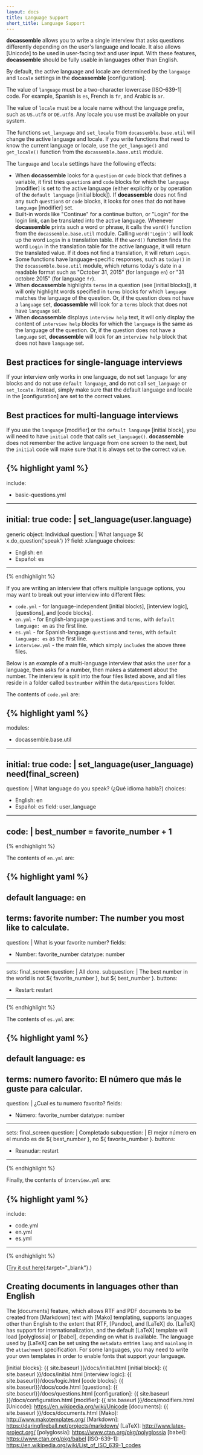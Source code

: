 ```yaml
---
layout: docs
title: Language Support
short_title: Language Support
---
```


**docassemble** allows you to write a single interview that asks
questions differently depending on the user's language and locale.  It
also allows [Unicode] to be used in user-facing text and
user input.  With these features, **docassemble** should be fully
usable in languages other than English.

By default, the active language and locale are determined by the
`language` and `locale` settings in the **docassemble** [configuration].

The value of `language` must be a two-character lowercase [ISO-639-1]
code.  For example, Spanish is `es`, French is `fr`, and Arabic is `ar`.

The value of `locale` must be a locale name without the language
prefix, such as `US.utf8` or `DE.utf8`.  Any locale you use must be
available on your system.

The functions `set_language` and `set_locale` from
`docassemble.base.util` will change the active language and locale.
If you write functions that need to know the current language or
locale, use the `get_language()` and `get_locale()` function from the
`docassemble.base.util` module.

The `language` and `locale` settings have the following effects:

* When **docassemble** looks for a `question` or `code` block that
  defines a variable, it first tries `question`s and `code` blocks for
  which the `language` [modifier] is set to the active language
  (either explicitly or by operation of the `default language`
  [initial block]).  If **docassemble** does not find any such
  `question`s or `code` blocks, it looks for ones that do not have
  `language` [modifier] set.
* Built-in words like "Continue" for a continue button, or "Login" for
  the login link, can be translated into the active language.
  Whenever **docassemble** prints such a word or phrase, it calls the
  `word()` function from the `docassemble.base.util` module.  Calling
  `word('Login')` will look up the word `Login` in a translation
  table.  If the `word()` function finds the word `Login` in the
  translation table for the active language, it will return
  the translated value.  If it does not find a translation, it will
  return `Login`.
* Some functions have language-specific responses, such as `today()`
  in the `docassemble.base.util` module, which returns today's date in
  a readable format such as "October 31, 2015" (for language `en`) or
  "31 octobre 2015" (for language `fr`).
* When **docassemble** highlights `terms` in a question (see
  [initial blocks]), it will only highlight words specified in `terms`
  blocks for which `language` matches the language of the question.
  Or, if the question does not have a `language` set, **docassemble**
  will look for a `terms` block that does not have `language` set.
* When **docassemble** displays `interview help` text, it will only
  display the content of `interview help` blocks for which the
  `language` is the same as the language of the question.  Or, if the
  question does not have a `language` set, **docassemble** will look
  for an `interview help` block that does not have `language` set.

## Best practices for single-language interviews

If your interview only works in one language, do not set `language`
for any blocks and do not use `default language`, and do not call
`set_language` or `set_locale`.  Instead, simply make sure that the
default language and locale in the [configuration] are set to the
correct values.

## Best practices for multi-language interviews

If you use the `language` [modifier] or the `default language`
[initial block], you will need to have `initial` code that calls
`set_language()`.  **docassemble** does not remember the active
language from one screen to the next, but the `initial` code will
make sure that it is always set to the correct value.

{% highlight yaml %}
---
include:
  - basic-questions.yml
---
initial: true
code: |
  set_language(user.language)
---
generic object: Individual
question: |
  What language ${ x.do_question('speak') }?
field: x.language
choices:
  - English: en
  - Español: es
---
{% endhighlight %}

If you are writing an interview that offers multiple language options,
you may want to break out your interview into different files:

* `code.yml` - for language-independent [initial blocks],
  [interview logic], [questions], and [code blocks].
* `en.yml` - for English-language `question`s and `terms`, with
  `default language: en` as the first line.
* `es.yml` - for Spanish-language `question`s and `terms`, with
  `default language: es` as the first line.
* `interview.yml` - the main file, which simply `include`s the above
  three files.

Below is an example of a multi-language interview that asks the user
for a language, then asks for a number, then makes a statement about
the number.  The interview is split into the four files listed above,
and all files reside in a folder called `bestnumber` within the
`data/questions` folder.

The contents of `code.yml` are:

{% highlight yaml %}
---
modules:
  - docassemble.base.util
---
initial: true
code: |
  set_language(user_language)
  need(final_screen)
---
question: |
  What language do you speak?  (¿Qué idioma habla?)
choices:
  - English: en
  - Español: es
field: user_language
---
code: |
  best_number = favorite_number + 1
---
{% endhighlight %}

The contents of `en.yml` are:

{% highlight yaml %}
---
default language: en
---
terms:
  favorite number: The number you most like to calculate.
---
question: |
  What is your favorite number?
fields:
  - Number: favorite_number
    datatype: number
---
sets: final_screen
question: |
  All done.
subquestion: |
  The best number in the world is not ${ favorite_number },
  but ${ best_number }.
buttons:
  - Restart: restart
---
{% endhighlight %}

The contents of `es.yml` are:

{% highlight yaml %}
---
default language: es
---
terms:
  numero favorito: El número que más le guste para calcular.
---
question: |
  ¿Cual es tu numero favorito?
fields:
  - Número: favorite_number
    datatype: number
---
sets: final_screen
question: |
  Completado
subquestion: |
  El mejor número en el mundo es de ${ best_number },
  no ${ favorite_number }.
buttons:
  - Reanudar: restart
---
{% endhighlight %}

Finally, the contents of `interview.yml` are:

{% highlight yaml %}
---
include:
  - code.yml
  - en.yml
  - es.yml
---
{% endhighlight %}

([Try it out here](https://docassemble.org/demo?i=docassemble.demo:data/questions/bestnumber/interview.yml){:target="_blank"}.)

## Creating documents in languages other than English

The [documents] feature, which allows RTF and PDF documents to be
created from [Markdown] text with [Mako] templating, supports
languages other than English to the extent that RTF, [Pandoc], and
[LaTeX] do.  [LaTeX] has support for internationalization, and the
default [LaTeX] template will load [polyglossia] or [babel], depending
on what is available.  The language used by [LaTeX] can be set using
the `metadata` entries `lang` and `mainlang` in the `attachment`
specification.  For some languages, you may need to write your own
templates in order to enable fonts that support your language.

[initial blocks]: {{ site.baseurl }}/docs/initial.html
[initial block]: {{ site.baseurl }}/docs/initial.html
[interview logic]: {{ site.baseurl}}/docs/logic.html
[code blocks]: {{ site.baseurl}}/docs/code.html
[questions]: {{ site.baseurl}}/docs/questions.html
[configuration]: {{ site.baseurl }}/docs/configuration.html
[modifier]: {{ site.baseurl }}/docs/modifiers.html
[Unicode]: https://en.wikipedia.org/wiki/Unicode
[documents]: {{ site.baseurl }}/docs/documents.html
[Mako]: http://www.makotemplates.org/
[Markdown]: https://daringfireball.net/projects/markdown/
[LaTeX]: http://www.latex-project.org/
[polyglossia]: https://www.ctan.org/pkg/polyglossia
[babel]: https://www.ctan.org/pkg/babel
[ISO-639-1]: https://en.wikipedia.org/wiki/List_of_ISO_639-1_codes
